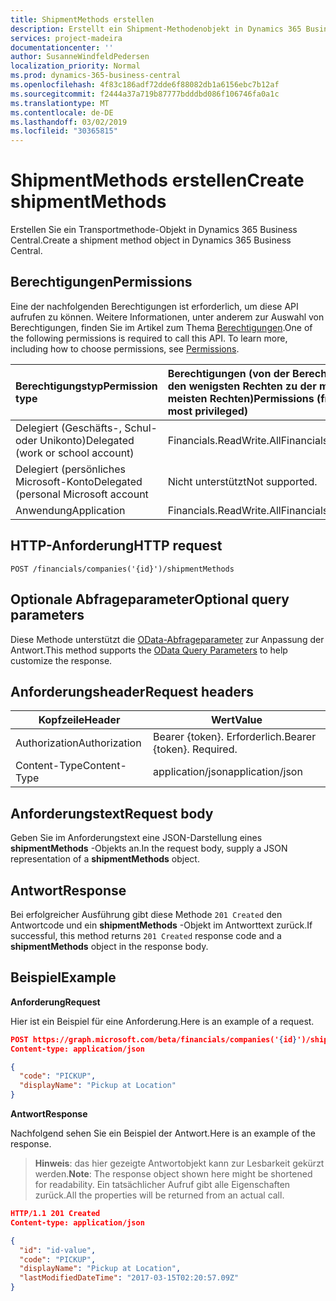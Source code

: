 ```yaml
---
title: ShipmentMethods erstellen
description: Erstellt ein Shipment-Methodenobjekt in Dynamics 365 Business Central.
services: project-madeira
documentationcenter: ''
author: SusanneWindfeldPedersen
localization_priority: Normal
ms.prod: dynamics-365-business-central
ms.openlocfilehash: 4f83c186adf72dde6f88082db1a6156ebc7b12af
ms.sourcegitcommit: f2444a37a719b87777bdddbd086f106746fa0a1c
ms.translationtype: MT
ms.contentlocale: de-DE
ms.lasthandoff: 03/02/2019
ms.locfileid: "30365815"
---
```

# <a name="create-shipmentmethods"></a><span data-ttu-id="33159-103">ShipmentMethods erstellen</span><span class="sxs-lookup"><span data-stu-id="33159-103">Create shipmentMethods</span></span>
<span data-ttu-id="33159-104">Erstellen Sie ein Transportmethode-Objekt in Dynamics 365 Business Central.</span><span class="sxs-lookup"><span data-stu-id="33159-104">Create a shipment method object in Dynamics 365 Business Central.</span></span>

## <a name="permissions"></a><span data-ttu-id="33159-105">Berechtigungen</span><span class="sxs-lookup"><span data-stu-id="33159-105">Permissions</span></span>
<span data-ttu-id="33159-p101">Eine der nachfolgenden Berechtigungen ist erforderlich, um diese API aufrufen zu können. Weitere Informationen, unter anderem zur Auswahl von Berechtigungen, finden Sie im Artikel zum Thema [Berechtigungen](/graph/permissions-reference).</span><span class="sxs-lookup"><span data-stu-id="33159-p101">One of the following permissions is required to call this API. To learn more, including how to choose permissions, see [Permissions](/graph/permissions-reference).</span></span>

|<span data-ttu-id="33159-108">Berechtigungstyp</span><span class="sxs-lookup"><span data-stu-id="33159-108">Permission type</span></span> |<span data-ttu-id="33159-109">Berechtigungen (von der Berechtigung mit den wenigsten Rechten zu der mit den meisten Rechten)</span><span class="sxs-lookup"><span data-stu-id="33159-109">Permissions (from least to most privileged)</span></span>|
|:---------------|:------------------------------------------|
|<span data-ttu-id="33159-110">Delegiert (Geschäfts-, Schul- oder Unikonto)</span><span class="sxs-lookup"><span data-stu-id="33159-110">Delegated (work or school account)</span></span>|<span data-ttu-id="33159-111">Financials.ReadWrite.All</span><span class="sxs-lookup"><span data-stu-id="33159-111">Financials.ReadWrite.All</span></span> |
|<span data-ttu-id="33159-112">Delegiert (persönliches Microsoft-Konto</span><span class="sxs-lookup"><span data-stu-id="33159-112">Delegated (personal Microsoft account</span></span>|<span data-ttu-id="33159-113">Nicht unterstützt</span><span class="sxs-lookup"><span data-stu-id="33159-113">Not supported.</span></span>|
|<span data-ttu-id="33159-114">Anwendung</span><span class="sxs-lookup"><span data-stu-id="33159-114">Application</span></span>|<span data-ttu-id="33159-115">Financials.ReadWrite.All</span><span class="sxs-lookup"><span data-stu-id="33159-115">Financials.ReadWrite.All</span></span>|

## <a name="http-request"></a><span data-ttu-id="33159-116">HTTP-Anforderung</span><span class="sxs-lookup"><span data-stu-id="33159-116">HTTP request</span></span>
```
POST /financials/companies('{id}')/shipmentMethods
```

## <a name="optional-query-parameters"></a><span data-ttu-id="33159-117">Optionale Abfrageparameter</span><span class="sxs-lookup"><span data-stu-id="33159-117">Optional query parameters</span></span>
<span data-ttu-id="33159-118">Diese Methode unterstützt die [OData-Abfrageparameter](/graph/query-parameters) zur Anpassung der Antwort.</span><span class="sxs-lookup"><span data-stu-id="33159-118">This method supports the [OData Query Parameters](/graph/query-parameters) to help customize the response.</span></span>

## <a name="request-headers"></a><span data-ttu-id="33159-119">Anforderungsheader</span><span class="sxs-lookup"><span data-stu-id="33159-119">Request headers</span></span>

|<span data-ttu-id="33159-120">Kopfzeile</span><span class="sxs-lookup"><span data-stu-id="33159-120">Header</span></span>         |<span data-ttu-id="33159-121">Wert</span><span class="sxs-lookup"><span data-stu-id="33159-121">Value</span></span>                     |
|---------------|--------------------------|
|<span data-ttu-id="33159-122">Authorization</span><span class="sxs-lookup"><span data-stu-id="33159-122">Authorization</span></span>  |<span data-ttu-id="33159-p102">Bearer {token}. Erforderlich.</span><span class="sxs-lookup"><span data-stu-id="33159-p102">Bearer {token}. Required.</span></span> |
|<span data-ttu-id="33159-125">Content-Type</span><span class="sxs-lookup"><span data-stu-id="33159-125">Content-Type</span></span>   |<span data-ttu-id="33159-126">application/json</span><span class="sxs-lookup"><span data-stu-id="33159-126">application/json</span></span>          |

## <a name="request-body"></a><span data-ttu-id="33159-127">Anforderungstext</span><span class="sxs-lookup"><span data-stu-id="33159-127">Request body</span></span>
<span data-ttu-id="33159-128">Geben Sie im Anforderungstext eine JSON-Darstellung eines **shipmentMethods** -Objekts an.</span><span class="sxs-lookup"><span data-stu-id="33159-128">In the request body, supply a JSON representation of a **shipmentMethods** object.</span></span>

## <a name="response"></a><span data-ttu-id="33159-129">Antwort</span><span class="sxs-lookup"><span data-stu-id="33159-129">Response</span></span>
<span data-ttu-id="33159-130">Bei erfolgreicher Ausführung gibt diese Methode ```201 Created``` den Antwortcode und ein **shipmentMethods** -Objekt im Antworttext zurück.</span><span class="sxs-lookup"><span data-stu-id="33159-130">If successful, this method returns ```201 Created``` response code and a **shipmentMethods** object in the response body.</span></span>

## <a name="example"></a><span data-ttu-id="33159-131">Beispiel</span><span class="sxs-lookup"><span data-stu-id="33159-131">Example</span></span>

<span data-ttu-id="33159-132">**Anforderung**</span><span class="sxs-lookup"><span data-stu-id="33159-132">**Request**</span></span>

<span data-ttu-id="33159-133">Hier ist ein Beispiel für eine Anforderung.</span><span class="sxs-lookup"><span data-stu-id="33159-133">Here is an example of a request.</span></span>

```json
POST https://graph.microsoft.com/beta/financials/companies('{id}')/shipmentMethods
Content-type: application/json

{
  "code": "PICKUP",
  "displayName": "Pickup at Location"  
}
```

<span data-ttu-id="33159-134">**Antwort**</span><span class="sxs-lookup"><span data-stu-id="33159-134">**Response**</span></span>

<span data-ttu-id="33159-135">Nachfolgend sehen Sie ein Beispiel der Antwort.</span><span class="sxs-lookup"><span data-stu-id="33159-135">Here is an example of the response.</span></span> 

> <span data-ttu-id="33159-136">**Hinweis**: das hier gezeigte Antwortobjekt kann zur Lesbarkeit gekürzt werden.</span><span class="sxs-lookup"><span data-stu-id="33159-136">**Note**: The response object shown here might be shortened for readability.</span></span> <span data-ttu-id="33159-137">Ein tatsächlicher Aufruf gibt alle Eigenschaften zurück.</span><span class="sxs-lookup"><span data-stu-id="33159-137">All the properties will be returned from an actual call.</span></span>

```json
HTTP/1.1 201 Created
Content-type: application/json

{
  "id": "id-value",
  "code": "PICKUP",
  "displayName": "Pickup at Location",
  "lastModifiedDateTime": "2017-03-15T02:20:57.09Z"
}

```

